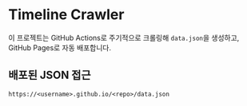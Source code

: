 # Timeline Crawler

이 프로젝트는 GitHub Actions로 주기적으로 크롤링해 `data.json`을 생성하고,
GitHub Pages로 자동 배포합니다.

## 배포된 JSON 접근
`https://<username>.github.io/<repo>/data.json`
